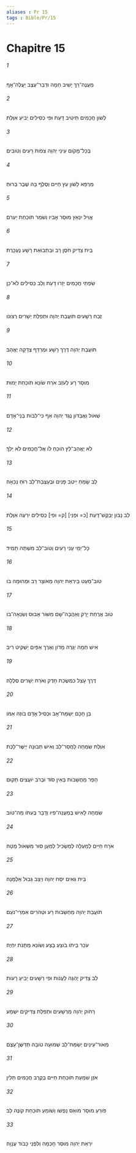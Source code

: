 ```yaml
---
aliases : Pr 15
tags : Bible/Pr/15
---
```


# Chapitre 15

###### 1
מַעֲנֶה־רַּךְ יָשִׁיב חֵמָה וּדְבַר־עֶצֶב יַעֲלֶה־אָף׃
###### 2
לְשֹׁון חֲכָמִים תֵּיטִיב דָּעַת וּפִי כְסִילִים יַבִּיעַ אִוֶּלֶת׃
###### 3
בְּכָל־מָקֹום עֵינֵי יְהוָה צֹפֹות רָעִים וְטֹובִים׃
###### 4
מַרְפֵּא לָשֹׁון עֵץ חַיִּים וְסֶלֶף בָּהּ שֶׁבֶר בְּרוּחַ׃
###### 5
אֱוִיל יִנְאַץ מוּסַר אָבִיו וְשֹׁמֵר תֹּוכַחַת יַעְרִם׃
###### 6
בֵּית צַדִּיק חֹסֶן רָב וּבִתְבוּאַת רָשָׁע נֶעְכָּרֶת׃
###### 7
שִׂפְתֵי חֲכָמִים יְזָרוּ דָעַת וְלֵב כְּסִילִים לֹא־כֵן׃
###### 8
זֶבַח רְשָׁעִים תֹּועֲבַת יְהוָה וּתְפִלַּת יְשָׁרִים רְצֹונֹו׃
###### 9
תֹּועֲבַת יְהוָה דֶּרֶךְ רָשָׁע וּמְרַדֵּף צְדָקָה יֶאֱהָב׃
###### 10
מוּסָר רָע לְעֹזֵב אֹרַח שֹׂונֵא תֹוכַחַת יָמוּת׃
###### 11
שְׁאֹול וַאֲבַדֹּון נֶגֶד יְהוָה אַף כִּי־לִבֹּות בְּנֵי־אָדָם׃
###### 12
לֹא יֶאֱהַב־לֵץ הֹוכֵחַ לֹו אֶל־חֲכָמִים לֹא יֵלֵךְ׃
###### 13
לֵב שָׂמֵחַ יֵיטִב פָּנִים וּבְעַצְּבַת־לֵב רוּחַ נְכֵאָה׃
###### 14
לֵב נָבֹון יְבַקֶּשׁ־דָּעַת [כ= וּפְנֵי] [ק= וּפִי] כְסִילִים יִרְעֶה אִוֶּלֶת׃
###### 15
כָּל־יְמֵי עָנִי רָעִים וְטֹוב־לֵב מִשְׁתֶּה תָמִיד׃
###### 16
טֹוב־מְעַט בְּיִרְאַת יְהוָה מֵאֹוצָר רָב וּמְהוּמָה בֹו׃
###### 17
טֹוב אֲרֻחַת יָרָק וְאַהֲבָה־שָׁם מִשֹּׁור אָבוּס וְשִׂנְאָה־בֹו׃
###### 18
אִישׁ חֵמָה יְגָרֶה מָדֹון וְאֶרֶך אַפַּיִם יַשְׁקִיט רִיב׃
###### 19
דֶּרֶךְ עָצֵל כִּמְשֻׂכַת חָדֶק וְאֹרַח יְשָׁרִים סְלֻלָה׃
###### 20
בֵּן חָכָם יְשַׂמַּח־אָב וּכְסִיל אָדָם בֹּוזֶה אִמֹּו׃
###### 21
אִוֶּלֶת שִׂמְחָה לַחֲסַר־לֵב וְאִישׁ תְּבוּנָה יְיַשֶּׁר־לָכֶת׃
###### 22
הָפֵר מַחֲשָׁבֹות בְּאֵין סֹוד וּבְרֹב יֹועֲצִים תָּקוּם׃
###### 23
שִׂמְחָה לָאִישׁ בְּמַעֲנֵה־פִיו וְדָבָר בְּעִתֹּו מַה־טֹּוב׃
###### 24
אֹרַח חַיִּים לְמַעְלָה לְמַשְׂכִּיל לְמַעַן סוּר מִשְּׁאֹול מָטָּה׃
###### 25
בֵּית גֵּאִים יִסַּח יְהוָה וְיַצֵּב גְּבוּל אַלְמָנָה׃
###### 26
תֹּועֲבַת יְהוָה מַחְשְׁבֹות רָע וּטְהֹרִים אִמְרֵי־נֹעַם׃
###### 27
עֹכֵר בֵּיתֹו בֹּוצֵעַ בָּצַע וְשֹׂונֵא מַתָּנֹת יִחְיֶה׃
###### 28
לֵב צַדִּיק יֶהְגֶּה לַעֲנֹות וּפִי רְשָׁעִים יַבִּיעַ רָעֹות׃
###### 29
רָחֹוק יְהוָה מֵרְשָׁעִים וּתְפִלַּת צַדִּיקִים יִשְׁמָע׃
###### 30
מְאֹור־עֵינַיִם יְשַׂמַּח־לֵב שְׁמוּעָה טֹובָה תְּדַשֶּׁן־עָצֶם׃
###### 31
אֹזֶן שֹׁמַעַת תֹּוכַחַת חַיִּים בְּקֶרֶב חֲכָמִים תָּלִין׃
###### 32
פֹּורֵעַ מוּסָר מֹואֵס נַפְשֹׁו וְשֹׁומֵעַ תֹּוכַחַת קֹונֶה לֵּב׃
###### 33
יִרְאַת יְהוָה מוּסַר חָכְמָה וְלִפְנֵי כָבֹוד עֲנָוָה׃
